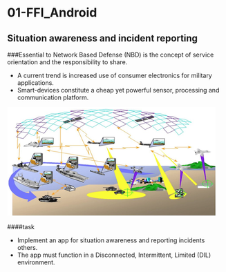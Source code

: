 01-FFI_Android
==

Situation awareness and incident reporting
--

###Essential to Network Based Defense (NBD) is the concept of service orientation and the responsibility to share.
- A current trend is increased use of consumer electronics for military applications.
- Smart-devices constitute a cheap yet powerful sensor, processing and communication platform.

![situation awareness and incident reporting](files/bilder1.png)

####task
- Implement an app for situation awareness and reporting incidents others.
- The app must function in a Disconnected, Intermittent, Limited (DIL) environment.

